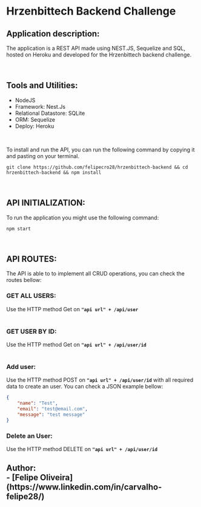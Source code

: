 # Hrzenbittech Backend Challenge

## Application description:

The application is a REST API made using NEST.JS, Sequelize and SQL, hosted on Heroku and developed for the Hrzenbittech backend challenge.

<br>

## Tools and Utilities:

- NodeJS
- Framework: Nest.Js
- Relational Datastore: SQLite
- ORM: Sequelize
- Deploy: Heroku

<br>

To install and run the API, you can run the following command by copying it and pasting on your terminal.


```
git clone https://github.com/felipecro28/hrzenbittech-backend && cd hrzenbittech-backend && npm install
```

<br>

## API INITIALIZATION:
To run the application you might use the following command:

```
npm start
```

<br>


## API ROUTES:

The API is able to to implement all CRUD operations, you can check the routes bellow:
<br>

### GET ALL USERS:

Use the HTTP method Get on <b>`"api url" + /api/user`</b>
<br>
<br>

### GET USER BY ID:

Use the HTTP method Get on <b>`"api url" + /api/user/id`</b>
<br>
<br>

### Add user:
Use the HTTP method POST on <b>`"api url" + /api/user/id`</b> with all required data to create an user. You can check a JSON example bellow:

```json
{
    "name": "Test",
    "email": "test@email.com",
    "message": "test message"
}

```

### Delete an User:
Use the HTTP method DELETE on <b>`"api url" + /api/user/id`</b>
<br>



<h2 id="grupo">Author:
  <br>
  - [Felipe Oliveira](https://www.linkedin.com/in/carvalho-felipe28/)
 
